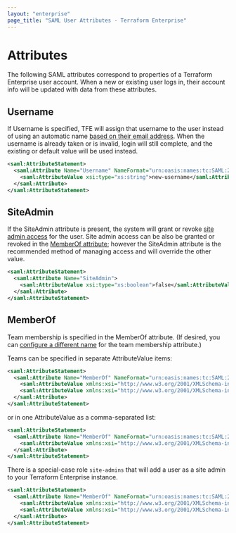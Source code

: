 ```yaml
---
layout: "enterprise"
page_title: "SAML User Attributes - Terraform Enterprise"
---
```


# Attributes

The following SAML attributes correspond to properties of a Terraform Enterprise user account. When a new or existing user logs in, their account info will be updated with data from these attributes.

## Username

If Username is specified, TFE will assign that username to the user instead of using an automatic name [based on their email address](./login.html). When the username is already taken or is invalid, login will still complete, and the existing or default value will be used instead.

```xml
<saml:AttributeStatement>
  <saml:Attribute Name="Username" NameFormat="urn:oasis:names:tc:SAML:2.0:attrname-format:basic">
    <saml:AttributeValue xsi:type="xs:string">new-username</saml:AttributeValue>
  </saml:Attribute>
</saml:AttributeStatement>
```

## SiteAdmin

If the SiteAdmin attribute is present, the system will grant or revoke [site admin access](../admin/admin-access.html) for the user. Site admin access can be also be granted or revoked in the [MemberOf attribute](#memberof); however the SiteAdmin attribute is the recommended method of managing access and will override the other value.

```xml
<saml:AttributeStatement>
  <saml:Attribute Name="SiteAdmin">
    <saml:AttributeValue xsi:type="xs:boolean">false</saml:AttributeValue>
  </saml:Attribute>
</saml:AttributeStatement>
```

## MemberOf

Team membership is specified in the MemberOf attribute. (If desired, you can [configure a different name](./team-membership.html) for the team membership attribute.)

Teams can be specified in separate AttributeValue items:

```xml
<saml:AttributeStatement>
  <saml:Attribute Name="MemberOf" NameFormat="urn:oasis:names:tc:SAML:2.0:attrname-format:basic">
    <saml:AttributeValue xmlns:xsi="http://www.w3.org/2001/XMLSchema-instance" xsi:type="xs:string">devs</saml:AttributeValue>
    <saml:AttributeValue xmlns:xsi="http://www.w3.org/2001/XMLSchema-instance" xsi:type="xs:string">reviewers</saml:AttributeValue>
  </saml:Attribute>
</saml:AttributeStatement>
```

or in one AttributeValue as a comma-separated list:

```xml
<saml:AttributeStatement>
  <saml:Attribute Name="MemberOf" NameFormat="urn:oasis:names:tc:SAML:2.0:attrname-format:basic">
    <saml:AttributeValue xmlns:xsi="http://www.w3.org/2001/XMLSchema-instance" xsi:type="xs:string">list,of,roles</saml:AttributeValue>
  </saml:Attribute>
</saml:AttributeStatement>
```

There is a special-case role `site-admins` that will add a user as a site admin to your Terraform Enterprise instance.

```xml
<saml:AttributeStatement>
  <saml:Attribute Name="MemberOf" NameFormat="urn:oasis:names:tc:SAML:2.0:attrname-format:basic">
    <saml:AttributeValue xmlns:xsi="http://www.w3.org/2001/XMLSchema-instance" xsi:type="xs:string">site-admins</saml:AttributeValue>
    <saml:AttributeValue xmlns:xsi="http://www.w3.org/2001/XMLSchema-instance" xsi:type="xs:string">devs</saml:AttributeValue>
  </saml:Attribute>
</saml:AttributeStatement>
```
